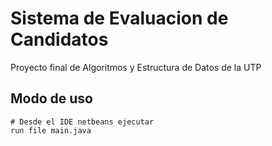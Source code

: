 # Sistema de Evaluacion de Candidatos

Proyecto final de Algoritmos y Estructura de Datos de la UTP

## Modo de uso
```shell
# Desde el IDE netbeans ejecutar
run file main.java
```
